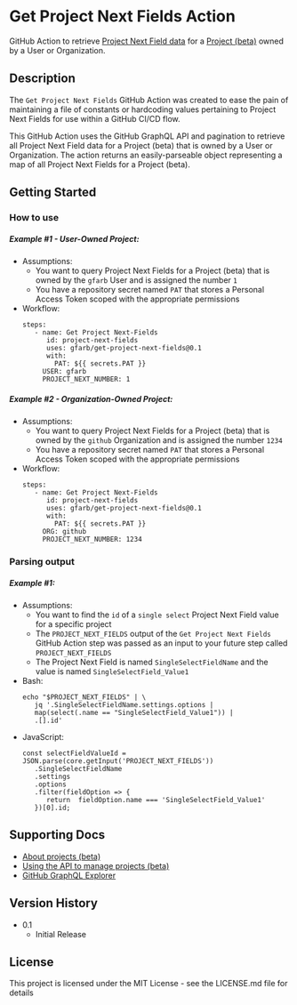 # Get Project Next Fields Action
GitHub Action to retrieve [Project Next Field data](https://docs.github.com/en/graphql/reference/objects#projectnextfield) for a [Project (beta)](https://docs.github.com/en/issues/trying-out-the-new-projects-experience) owned by a User or Organization.
## Description
The `Get Project Next Fields` GitHub Action was created to ease the pain of maintaining a file of constants or hardcoding values pertaining to Project Next Fields for use within a GitHub CI/CD flow.

This GitHub Action uses the GitHub GraphQL API and pagination to retrieve all Project Next Field data for a Project (beta) that is owned by a User or Organization. The action returns an easily-parseable object representing a map of all Project Next Fields for a Project (beta).
## Getting Started
### How to use
##### Example #1 - User-Owned Project:
- Assumptions:
  - You want to query Project Next Fields for a Project (beta) that is owned by the `gfarb` User and is assigned the number `1`
  - You have a repository secret named `PAT` that stores a Personal Access Token scoped with the appropriate permissions
- Workflow: 
	```
	steps:
	   - name: Get Project Next-Fields
	      id: project-next-fields
	      uses: gfarb/get-project-next-fields@0.1
	      with:
	        PAT: ${{ secrets.PAT }}
		 USER: gfarb
		 PROJECT_NEXT_NUMBER: 1
	```
##### Example #2 - Organization-Owned Project:
- Assumptions:
  - You want to query Project Next Fields for a Project (beta) that is owned by the `github` Organization and is assigned the number `1234`
  - You have a repository secret named `PAT` that stores a Personal Access Token scoped with the appropriate permissions
- Workflow: 
	```
	steps:
	   - name: Get Project Next-Fields
	      id: project-next-fields
	      uses: gfarb/get-project-next-fields@0.1
	      with:
	        PAT: ${{ secrets.PAT }}
		 ORG: github
		 PROJECT_NEXT_NUMBER: 1234
	```
### Parsing output
##### Example #1:
- Assumptions:
   - You want to find the `id` of a `single select` Project Next Field value for a specific project
   - The `PROJECT_NEXT_FIELDS` output of the `Get Project Next Fields` GitHub Action step was passed as an input to your future step called `PROJECT_NEXT_FIELDS`
   - The Project Next Field is named `SingleSelectFieldName` and the value is named `SingleSelectField_Value1`
- Bash:
   ```
   echo "$PROJECT_NEXT_FIELDS" | \
      jq '.SingleSelectFieldName.settings.options |
      map(select(.name == "SingleSelectField_Value1")) |
      .[].id'
   ```
- JavaScript:
   ```
   const selectFieldValueId = JSON.parse(core.getInput('PROJECT_NEXT_FIELDS'))
      .SingleSelectFieldName
      .settings
      .options
      .filter(fieldOption => {
         return  fieldOption.name === 'SingleSelectField_Value1'
      })[0].id;
   ```
## Supporting Docs
- [About projects (beta)](https://docs.github.com/en/issues/trying-out-the-new-projects-experience/about-projects)
- [Using the API to manage projects (beta)](https://docs.github.com/en/issues/trying-out-the-new-projects-experience/using-the-api-to-manage-projects)
- [GitHub GraphQL Explorer](https://docs.github.com/en/graphql/overview/explorer)
## Version History
* 0.1
  * Initial Release
## License
This project is licensed under the MIT License - see the LICENSE.md file for details
